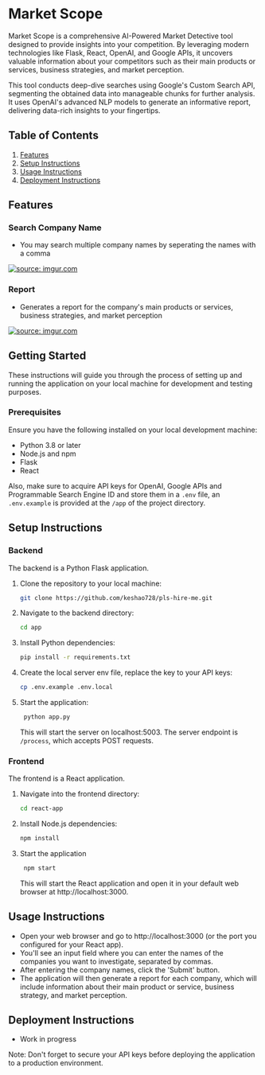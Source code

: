 # Market Scope

Market Scope is a comprehensive AI-Powered Market Detective tool designed to provide insights into your competition. By leveraging modern technologies like Flask, React, OpenAI, and Google APIs, it uncovers valuable information about your competitors such as their main products or services, business strategies, and market perception.

This tool conducts deep-dive searches using Google's Custom Search API, segmenting the obtained data into manageable chunks for further analysis. It uses OpenAI's advanced NLP models to generate an informative report, delivering data-rich insights to your fingertips.

## Table of Contents

1. [Features](#features)
2. [Setup Instructions](#setup-instructions)
3. [Usage Instructions](#usage-instructions)
4. [Deployment Instructions](#deployment-instructions)

## Features

### Search Company Name

- You may search multiple company names by seperating the names with a comma

<a href="https://github.com/keshao728/pls-hire-me"><img src="https://imgur.com/6eKxii3.gif" title="source: imgur.com" /></a>

### Report

- Generates a report for the company's main products or services, business strategies, and market perception

<a href="https://github.com/keshao728/pls-hire-me"><img src="https://imgur.com/SntGku7.gif" title="source: imgur.com" /></a>

## Getting Started

These instructions will guide you through the process of setting up and running the application on your local machine for development and testing purposes.

### Prerequisites

Ensure you have the following installed on your local development machine:

- Python 3.8 or later
- Node.js and npm
- Flask
- React

Also, make sure to acquire API keys for OpenAI, Google APIs and Programmable Search Engine ID and store them in a `.env` file, an `.env.example` is provided at the `/app` of the project directory.

## Setup Instructions

### Backend

The backend is a Python Flask application.

1. Clone the repository to your local machine:

   ```bash
   git clone https://github.com/keshao728/pls-hire-me.git
   ```

2. Navigate to the backend directory:

   ```bash
   cd app
   ```

3. Install Python dependencies:

   ```bash
   pip install -r requirements.txt
   ```

4. Create the local server env file, replace the key to your API keys:
   ```sh
   cp .env.example .env.local
   ```
5. Start the application:
   ```bash
    python app.py
   ```
   This will start the server on localhost:5003. The server endpoint is `/process`, which accepts POST requests.

### Frontend

The frontend is a React application.

1. Navigate into the frontend directory:
   ```bash
   cd react-app
   ```
2. Install Node.js dependencies:
   ```bash
   npm install
   ```
3. Start the application
   ```bash
    npm start
   ```
   This will start the React application and open it in your default web browser at http://localhost:3000.

## Usage Instructions

- Open your web browser and go to http://localhost:3000 (or the port you configured for your React app).
- You'll see an input field where you can enter the names of the companies you want to investigate, separated by commas.
- After entering the company names, click the 'Submit' button.
- The application will then generate a report for each company, which will include information about their main product or service, business strategy, and market perception.

## Deployment Instructions

- Work in progress

Note: Don't forget to secure your API keys before deploying the application to a production environment.
